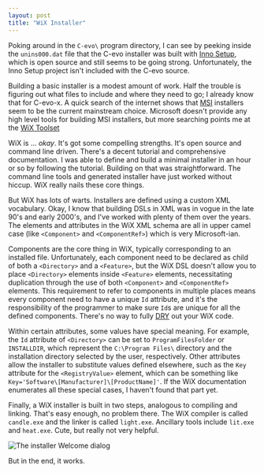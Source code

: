 ```yaml
---
layout: post
title: "WiX Installer"
---
```


Poking around in the `C-evo\` program directory, I can see by peeking inside
the `unins000.dat` file that the C-evo installer was built with [Inno
Setup][11], which is open source and still seems to be going strong.
Unfortunately, the Inno Setup project isn't included with the C-evo source.

[11]: http://www.jrsoftware.org/isinfo.php

Building a basic installer is a modest amount of work. Half the trouble is
figuring out what files to include and where they need to go; I already know
that for C-evo-x.  A quick search of the internet shows that [MSI][21]
installers seem to be the current mainstream choice.  Microsoft doesn't provide
any high level tools for building MSI installers, but more searching points me
at the [WiX Toolset][22]

[21]: https://en.wikipedia.org/wiki/Windows_Installer
[22]: http://wixtoolset.org

WiX is ... _okay_.  It's got some compelling strengths.  It's open source and
command line driven.  There's a decent tutorial and comprehensive
documentation.  I was able to define and build a minimal installer in an hour
or so by following the tutorial.  Building on that was straightforward.  The
command line tools and generated installer have just worked without hiccup.
WiX really nails these core things.

But WiX has lots of warts.  Installers are defined using a custom XML
vocabulary.  Okay, I know that building DSLs in XML was in vogue in the late
90's and early 2000's, and I've worked with plenty of them over the years.  The
elements and attributes in the WiX XML schema are all in upper camel case (like
`<Component>` and `<ComponentRef>`) which is very Microsoft-ian.

Components are the core thing in WiX, typically corresponding to an installed
file.  Unfortunately, each component need to be declared as child of both a
`<Directory>` and a `<Feature>`, but the WiX DSL doesn't allow you to place
`<Directory>` elements inside `<Feature>` elements, necessitating duplication
through the use of both `<Component>` and `<ComponentRef>` elements.  This
requirement to refer to components in multiple places means every component
need to have a unique `Id` attribute, and it's the responsibility of the
programmer to make sure `Id`s are unique for all the defined components.
There's no way to fully [DRY][31] out your WiX code.

[31]: https://en.wikipedia.org/wiki/Don't_repeat_yourself

Within certain attributes, some values have special meaning.  For example, the
`Id` attribute of `<Directory>` can be set to `ProgramFilesFolder` or
`INSTALLDIR`, which represent the `C:\Program Files\` directory and the
installation directory selected by the user, respectively.  Other attributes
allow the installer to substitute values defined elsewhere, such as the `Key`
attribute for the `<RegistryValue>` element, which can be something like
`Key='Software\[Manufacturer]\[ProductName]'`.  If the WiX documentation
enumerates all these special cases, I haven't found that part yet.

Finally, a WiX installer is built in two steps, analogous to compiling and
linking.  That's easy enough, no problem there.  The WiX compiler is called
`candle.exe` and the linker is called `light.exe`.  Ancillary tools include
`lit.exe` and `heat.exe`.  Cute, but really not very helpful.

![The installer Welcome dialog](/assets/2019-01-19/welcome.png)

But in the end, it works.

